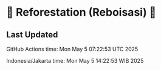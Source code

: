 
# 🌳 Reforestation (Reboisasi) 🌲

## Last Updated

GitHub Actions time: Mon May  5 07:22:53 UTC 2025

Indonesia/Jakarta time: Mon May  5 14:22:53 WIB 2025
